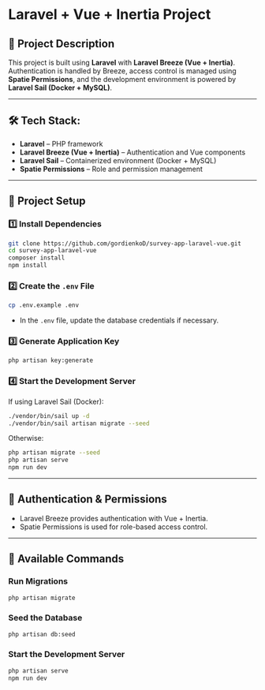 # Laravel + Vue + Inertia Project

## 📌 Project Description

This project is built using **Laravel** with **Laravel Breeze (Vue + Inertia)**.  
Authentication is handled by Breeze, access control is managed using **Spatie Permissions**, and the development environment is powered by **Laravel Sail (Docker + MySQL)**.

---

## 🛠 Tech Stack:

-   **Laravel** – PHP framework
-   **Laravel Breeze (Vue + Inertia)** – Authentication and Vue components
-   **Laravel Sail** – Containerized environment (Docker + MySQL)
-   **Spatie Permissions** – Role and permission management

---

## 🚀 Project Setup

### 1️⃣ Install Dependencies

```bash
git clone https://github.com/gordienkoD/survey-app-laravel-vue.git
cd survey-app-laravel-vue
composer install
npm install
```

### 2️⃣ Create the `.env` File

```bash
cp .env.example .env
```

-   In the `.env` file, update the database credentials if necessary.

### 3️⃣ Generate Application Key

```bash
php artisan key:generate
```

### 4️⃣ Start the Development Server

If using Laravel Sail (Docker):

```bash
./vendor/bin/sail up -d
./vendor/bin/sail artisan migrate --seed
```

Otherwise:

```bash
php artisan migrate --seed
php artisan serve
npm run dev
```

---

## 🔐 Authentication & Permissions

-   Laravel Breeze provides authentication with Vue + Inertia.
-   Spatie Permissions is used for role-based access control.

---

## 📌 Available Commands

### Run Migrations

```bash
php artisan migrate
```

### Seed the Database

```bash
php artisan db:seed
```



### Start the Development Server

```bash
php artisan serve
npm run dev
```



